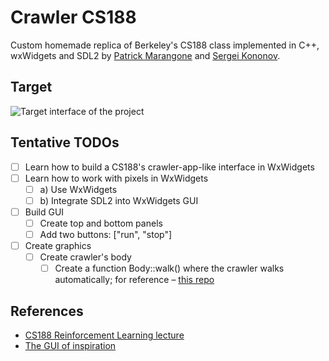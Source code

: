 # Crawler CS188

Custom homemade replica of Berkeley's CS188 class implemented in C++, wxWidgets and SDL2 by [Patrick Marangone](https://github.com/pmarangone) and [Sergei Kononov](https://github.com/hemulens).

## Target

![Target interface of the project](@_resources/img/example-berkeley-1.png)

## Tentative TODOs

- [ ] Learn how to build a CS188's crawler-app-like interface in WxWidgets
- [ ] Learn how to work with pixels in WxWidgets
  - [ ] a) Use WxWidgets
  - [ ] b) Integrate SDL2 into WxWidgets GUI
- [ ] Build GUI
  - [ ] Create top and bottom panels
  - [ ] Add two buttons: ["run", "stop"]
- [ ] Create graphics
  - [ ] Create crawler's body
    - [ ] Create a function Body::walk() where the crawler walks automatically; for reference – [this repo](https://github.com/rwwaskk/CS188-Berkeley/blob/master/reinforcement/crawler.py)

## References

- [CS188 Reinforcement Learning lecture](https://www.youtube.com/watch?v=TiXS7vROBEg&t=775s)
- [The GUI of inspiration](https://www.youtube.com/watch?v=PBjVn5OWK0k)
